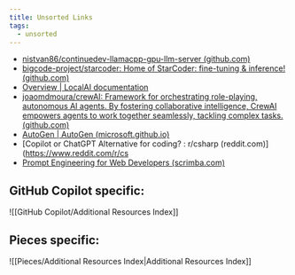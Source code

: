 ```yaml
---
title: Unsorted Links
tags:
  - unsorted
---
```

- [nistvan86/continuedev-llamacpp-gpu-llm-server (github.com)](https://github.com/nistvan86/continuedev-llamacpp-gpu-llm-server)
- [bigcode-project/starcoder: Home of StarCoder: fine-tuning & inference! (github.com)](https://github.com/bigcode-project/starcoder)
- [Overview | LocalAI documentation](https://localai.io/)
- [joaomdmoura/crewAI: Framework for orchestrating role-playing, autonomous AI agents. By fostering collaborative intelligence, CrewAI empowers agents to work together seamlessly, tackling complex tasks. (github.com)](https://github.com/joaomdmoura/crewAI)
- [AutoGen | AutoGen (microsoft.github.io)](https://microsoft.github.io/autogen/)
- [Copilot or ChatGPT Alternative for coding? : r/csharp (reddit.com)](https://www.reddit.com/r/cs
- [Prompt Engineering for Web Developers (scrimba.com)](https://scrimba.com/learn/promptengineering/)

## GitHub Copilot specific:

![[GitHub Copilot/Additional Resources Index]]


## Pieces specific:

![[Pieces/Additional Resources Index|Additional Resources Index]]

